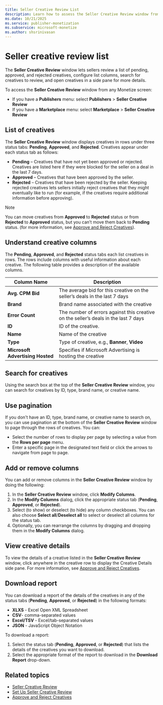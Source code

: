 ```yaml
---
title: Seller Creative Review List
description: Learn how to assess the Seller Creative Review window from the Monetize screen and how sellers can review pending, approved, and rejected creatives using this window.   
ms.date: 10/21/2025
ms.service: publisher-monetization
ms.subservice: microsoft-monetize
ms.author: shsrinivasan
---
```



# Seller creative review list

The **Seller Creative Review** window lets sellers review a list of pending, approved, and rejected creatives, configure list columns, search for creatives to review, and open creatives in a side pane for more details.

To access the **Seller Creative Review** window from any Monetize screen:

- If you have a **Publishers** menu: select **Publishers** \> **Seller Creative Review**
- If you have a **Marketplace** menu: select **Marketplace** \> **Seller Creative Review**

## List of creatives

The **Seller Creative Review** window displays creatives in rows under three status tabs: **Pending**, **Approved**, and **Rejected**. Creatives appear under each status tab as follows:

- **Pending** – Creatives that have not yet been approved or rejected. Creatives are listed here if they were blocked for the seller on a deal in the last 7 days.
- **Approved** – Creatives that have been approved by the seller.
- **Rejected** – Creatives that have been rejected by the seller. Keeping rejected creatives lets sellers initially reject creatives that they might eventually like to run (for example, if the creatives require additional information before approving).

> [!NOTE]
> You can move creatives from **Approved** to **Rejected** status or from **Rejected** to **Approved** status, but you can’t move them back to **Pending** status. (for more information, see [Approve and Reject Creatives](approve-and-reject-creatives.md)).

## Understand creative columns

The **Pending**, **Approved**, and **Rejected** status tabs each list creatives in rows. The rows include columns with useful information about each creative. The following table provides a description of the available columns.

| Column Name | Description |
|--|--|
| **Avg. CPM Bid** | The average bid for this creative on the seller’s deals in the last 7 days |
| **Brand** | Brand name associated with the creative |
| **Error Count** | The number of errors against this creative on the seller’s deals in the last 7 days |
| **ID** | ID of the creative. |
| **Name** | Name of the creative |
| **Type** | Type of creative, e.g., **Banner**, **Video** |
| **Microsoft Advertising Hosted** | Specifies if Microsoft Advertising is hosting the creative |

## Search for creatives

Using the search box at the top of the **Seller Creative Review** window, you can search for creatives by ID, type, brand name, or creative name.

## Use pagination

If you don't have an ID, type, brand name, or creative name to search on, you can use pagination at the bottom of the **Seller Creative Review** window to page through the rows of creatives. You can:

- Select the number of rows to display per page by selecting a value from the **Rows per page** menu.
- Enter a specific page in the designated text field or click the arrows to navigate from page to page.

## Add or remove columns

You can add or remove columns in the **Seller Creative Review** window by doing the following:

1. In the **Seller Creative Review** window, click **Modify Columns**.
1. In the **Modify Columns** dialog, click the appropriate status tab (**Pending**, **Approved**, or **Rejected**).
1. Select (to show) or deselect (to hide) any column checkboxes. You can also choose **Select all**/**Deselect all** to select or deselect all columns for the status tab.
1. Optionally, you can rearrange the columns by dragging and dropping them in the **Modify Columns** dialog.

## View creative details

To view the details of a creative listed in the **Seller Creative Review** window, click anywhere in the creative row to display the Creative Details side pane. For more information, see [Approve and Reject Creatives](approve-and-reject-creatives.md).

## Download report

You can download a report of the details of the creatives in any of the status tabs (**Pending**, **Approved**, or **Rejected**) in the following formats:

- **XLXS** - Excel Open XML Spreadsheet
- **CSV**- comma-separated values
- **Excel/TSV** - Excel/tab-separated values
- **JSON** - JavaScript Object Notation

To download a report:

1. Select the status tab (**Pending**, **Approved**, or **Rejected**) that lists the details of the creatives you want to download.
1. Select the appropriate format of the report to download in the **Download Report** drop-down.

## Related topics

- [Seller Creative Review](seller-creative-review.md)
- [Set Up Seller Creative Review](set-up-seller-creative-review.md)
- [Approve and Reject Creatives](approve-and-reject-creatives.md)